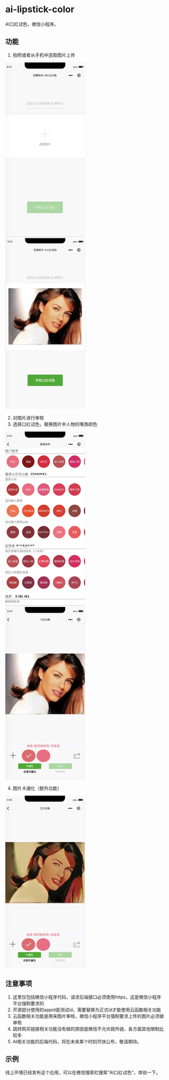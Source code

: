 # ai-lipstick-color

AI口红试色，微信小程序。

## 功能

1. 拍照或者从手机中选取图片上传

<img src="./doc/images/index.png" width = "50%" />
<img src="./doc/images/index2.png" width = "50%" />

2. 对图片进行审核
3. 选择口红试色，替换图片中人物的嘴唇颜色

<img src="./doc/images/edit2.png" width = "50%" />
<img src="./doc/images/edit.png" width = "50%" />

4. 图片卡通化（额外功能）

<img src="./doc/images/edit3.png" width = "50%" />

## 注意事项

1. 这里仅包括微信小程序代码，请求后端接口必须使用https，这是微信小程序平台强制要求的
2. 开源部分使用的appid是测试id，需要替换为正式id才能使用云函数相关功能
3. 云函数相关功能是用来图片审核，微信小程序平台强制要求上传的图片必须做审核
4. 跳转购买链接相关功能没有做的原因是微信不允许跳外链，各方面其他限制比较多
5. AI相关功能的后端代码，将在未来某个时刻尽快公布，敬请期待。

## 示例

线上环境已经发布这个应用，可以在微信搜索栏搜索"AI口红试色"，体验一下。
